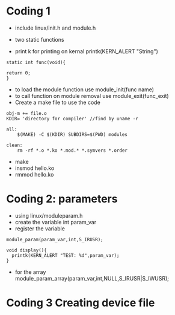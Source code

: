 # Coding 1
* include linux/init.h and module.h

* two static functions
 
* print k for printing on kernal printk(KERN_ALERT "String")

```
static int func(void){

return 0;
}
```

* to load the module function use module_init(func name)
* to call function on module removal use module_exit(func_exit)
* Create a make file to use the code
```
obj-m += file.o
KDIR= 'directory for compiler' //find by uname -r

all:
	$(MAKE) -C $(KDIR) SUBDIRS=$(PWD) modules

clean:
	rm -rf *.o *.ko *.mod.*	*.symvers *.order
```

* make
* insmod hello.ko
* rmmod hello.ko

# Coding 2: parameters

* using linux/moduleparam.h
* create the variable int param_var
* register the variable

``` 
module_param(param_var,int,S_IRUSR);

void display(){
  printk(KERN_ALERT "TEST: %d",param_var);
}

```
* for the array
module_param_array(param_var,int,NULL,S_IRUSR|S_IWUSR);


# Coding 3 Creating device file
